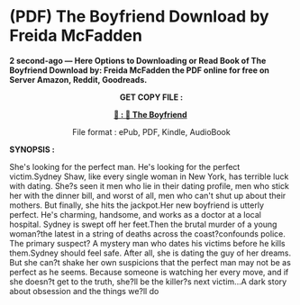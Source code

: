 # (PDF) The Boyfriend Download by Freida McFadden

<p><strong>2 second-ago &mdash; Here Options to Downloading or Read Book of The Boyfriend Download by: Freida McFadden the PDF online for free on Server Amazon, Reddit, Goodreads.</strong></p>
<p style="text-align: center;"><strong>GET COPY FILE :</strong></p>
<p style="text-align: center;"><strong><a href="https://us.ebookarea.xyz/?book=208503280-the-boyfriend" target="_blank" rel="noopener">📢 : 🔗 The Boyfriend</a>&nbsp;</strong></p>
<p style="text-align: center;">File format : ePub, PDF, Kindle, AudioBook</p>
<p><strong>SYNOPSIS :</strong></p>
<p>She's looking for the perfect man. He's looking for the perfect victim.Sydney Shaw, like every single woman in New York, has terrible luck with dating. She?s seen it men who lie in their dating profile, men who stick her with the dinner bill, and worst of all, men who can't shut up about their mothers. But finally, she hits the jackpot.Her new boyfriend is utterly perfect. He's charming, handsome, and works as a doctor at a local hospital. Sydney is swept off her feet.Then the brutal murder of a young woman?the latest in a string of deaths across the coast?confounds police. The primary suspect? A mystery man who dates his victims before he kills them.Sydney should feel safe. After all, she is dating the guy of her dreams. But she can?t shake her own suspicions that the perfect man may not be as perfect as he seems. Because someone is watching her every move, and if she doesn?t get to the truth, she?ll be the killer?s next victim...A dark story about obsession and the things we?ll do</p>
